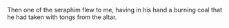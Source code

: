 Then one of the seraphim flew to me, having in his hand a burning coal that he had taken with tongs from the altar.
